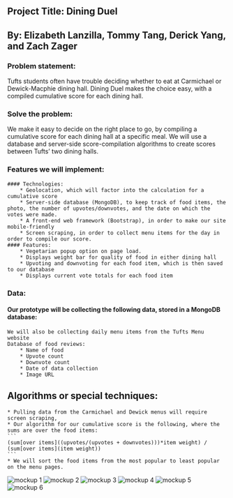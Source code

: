 ## Project Title: Dining Duel
## By: Elizabeth Lanzilla, Tommy Tang, Derick Yang, and Zach Zager

### Problem statement:
Tufts students often have trouble deciding whether to eat at Carmichael or Dewick-Macphie dining hall. Dining Duel makes the choice easy, with a compiled cumulative score for each dining hall.

### Solve the problem: 
We make it easy to decide on the right place to go, by compiling a cumulative score for each dining hall at a specific meal.  We will use a database and server-side score-compilation algorithms to create scores between Tufts’ two dining halls. 

### Features we will implement:
    #### Technologies:
        * Geolocation, which will factor into the calculation for a cumulative score
        * Server-side database (MongoDB), to keep track of food items, the photo, the number of upvotes/downvotes, and the date on which the votes were made.
        * A front-end web framework (Bootstrap), in order to make our site mobile-friendly
        * Screen scraping, in order to collect menu items for the day in order to compile our score.
    #### Features:
        * Vegetarian popup option on page load.
        * Displays weight bar for quality of food in either dining hall
        * Upvoting and downvoting for each food item, which is then saved to our database
        * Displays current vote totals for each food item

### Data: 
#### Our prototype will be collecting the following data, stored in a MongoDB database:
    We will also be collecting daily menu items from the Tufts Menu website
    Database of food reviews:
        * Name of food
        * Upvote count
        * Downvote count
        * Date of data collection
        * Image URL

## Algorithms or special techniques:
    * Pulling data from the Carmichael and Dewick menus will require screen scraping, 
    * Our algorithm for our cumulative score is the following, where the sums are over the food items:
    ```
    (sum[over items]((upvotes/(upvotes + downvotes)))*item weight) / (sum[over items](item weight))
    ```
    * We will sort the food items from the most popular to least popular on the menu pages.

![mockup 1](http://i1318.photobucket.com/albums/t645/diningduel/mobile_food_ratings_zpspridytyw.png)
![mockup 2](http://i1318.photobucket.com/albums/t645/diningduel/mobile_front_page_zpszeku1ixb.png)
![mockup 3](http://i1318.photobucket.com/albums/t645/diningduel/mobile_vegetarian_prompt_zpsvrh24lb5.png)
![mockup 4](http://i1318.photobucket.com/albums/t645/diningduel/desktop_view_zpsgg1axfz3.png)
![mockup 5](http://i1318.photobucket.com/albums/t645/diningduel/mobile_simple_menu_zpsbvbykcp0.png)
![mockup 6](http://i1318.photobucket.com/albums/t645/diningduel/desktop_vegetarian_prompt_zps5gy5i8p8.png)


